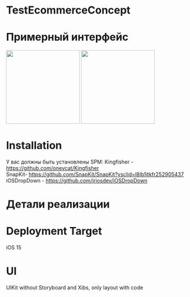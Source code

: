
# TestEcommerceConcept

# Примерный интерфейс

<img src="https://user-images.githubusercontent.com/102364472/188120783-12562d4c-9dfa-41a5-b121-06fdac43106f.png" width="200" /> <img src="https://user-images.githubusercontent.com/102364472/188120760-5fc69323-75a6-4492-97bd-65d9ca410c95.png" width="200" />

# Installation
У вас должны быть установлены SPM:
Kingfisher - https://github.com/onevcat/Kingfisher <br>
SnapKit- https://github.com/SnapKit/SnapKit?ysclid=l8lb1itkfr252905437 <br>
iOSDropDown - https://github.com/jriosdev/iOSDropDown

# Детали реализации

# Deployment Target

iOS 15

# UI

UIKit without Storyboard and Xibs, only layout with code
